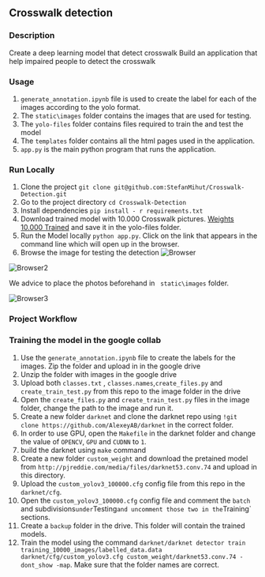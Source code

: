 
## Crosswalk detection 

### Description  
Create a deep learning model that detect crosswalk
Build an application that help impaired people to detect the crosswalk 

### Usage
1. `generate_annotation.ipynb` file is used to create the label for each of the images according to the yolo format.
2. The `static\images` folder contains the images that are used for testing.
3. The `yolo-files` folder contains files required to train the and test the model
4. The `templates` folder contains all the html pages used in the application.
5. `app.py` is the main python program that runs the application.

### Run Locally  
1. Clone the project  `git clone git@github.com:StefanMihut/Crosswalk-Detection.git`
2. Go to the project directory  `cd Crosswalk-Detection`
3. Install dependencies   `pip install - r requirements.txt`
4. Download trained model with 10.000 Crosswalk pictures.  [Weights 10.000 Trained](https://wetransfer.com/downloads/ef34c320e818294aedd6a5682c831f3920220825075438/8f718f)  and save it in the yolo-files folder.  
5. Run the Model locally `python app.py`.  Click on the link that appears in the command line which will open up in the browser.  
6. Browse the image for testing the detection 
![Browser](https://i.imgur.com/rEnlMcY.png")  

![Browser2](https://i.imgur.com/zfVhRxw.png)  

We advice to place the photos beforehand in ` static\images` folder.    

![Browser3](https://i.imgur.com/ESexIzl.png)  

 
 ### Project Workflow
 
 ### Training the model in the google collab  
1. Use the `generate_annotation.ipynb` file to create the labels for the images. Zip the folder
and upload in in the google drive
2. Unzip the folder with images in the google drive
5. Upload both  `classes.txt` , `classes.names`,`create_files.py` and `create_train_test.py` from this repo to the image folder in the drive
6. Open the `create_files.py` and `create_train_test.py` files in the image folder, change the path to the image and run it.
7. Create a new folder `darknet` and clone the darknet repo using `!git clone https://github.com/AlexeyAB/darknet` in the correct folder.
8. In order to use GPU, open the `Makefile` in the darknet folder and change the value of `OPENCV`, `GPU` and `CUDNN` to `1`.
9. build the darknet using `make` command
10. Create a new folder `custom_weight` and download the pretained model from `http://pjreddie.com/media/files/darknet53.conv.74` and upload in this directory.
11. Upload the `custom_yolov3_100000.cfg` config file from this repo in the `darknet/cfg`.
12. Open the `custom_yolov3_100000.cfg` config file and comment the `batch` and subdivisions` under `Testing`
and uncomment those two in the `Training` sections.
13. Create a `backup` folder in the drive. This folder will contain the trained models.
14. Train the model using the command `darknet/darknet detector train training_10000_images/labelled_data.data darknet/cfg/custom_yolov3.cfg custom_weight/darknet53.conv.74 -dont_show -map`. Make sure that the folder names are correct.

